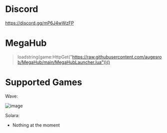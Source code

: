 # Discord
https://discord.gg/mP6J4wWzFP

# MegaHub
> loadstring(game:HttpGet("https://raw.githubusercontent.com/augesrob/MegaHub/main/MegaHubLauncher.lua"))()

# Supported Games
Wave:


![image](https://github.com/user-attachments/assets/4f337462-7fcb-4fb9-817a-068adb8891a6)

Solara:
- Nothing at the moment
